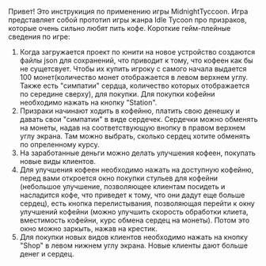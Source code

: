Привет! Это инструкиция по применению игры MidnightTyccoon. Игра представляет собой прототип игры жанра Idle Tycoon про призраков, которые очень сильно любят пить кофе. 
Короткие гейм-плейные сведения по игре:
1. Когда загружается проект по юнити на новое устройство создаются файлы json для сохранений, что приводит к тому, что кофеен как бы не сущетсвует. Чтобы их купить игроку с самого начала выдается 100 монет(количество монет отображается в левом верхнем углу. Также есть "симпатии" сердца, количество которых отображается по середине сверху), для покупки.
Для покупки кофейни необходимо нажать на кнопку "Station".
2. Призраки начинают ходить в кофейню, платить свою денешку и давать свои "симпатии" в виде сердечек. Сердечки можно обменять на монеты, надав на соответствующую внопку в правом верхнем углу экрана. Там можно выбрать, сколько сердец хотите обменять по опреленному курсу.
3. На заработанные деньги можно делать улучшения кофеен, покупать новые виды клиентов.
4. Для улучшения кофеен необходимо нажать на доступную кофейню, перед вами откроется окно покупки стульев для кофейни (небольшое улучшение, позволяющее клиентам посидеть и насладится кофе, что приведет к тому, что они дадут еще больше сердец), есть кнопка перелистывания, позволяющая перейти к окну улучшений кофейни (можно улучшить скорость обработки клиета, вместимость кофейни, курс обмена сердец на монеты). Потом это окно можно заркыть, нажав на крестик.
5. Для покупки новых видов клиентов необходимо нажать на кнопку "Shop" в левом нижнем углу экрана. Новые клиенты дают больше денег и сердец.
   
